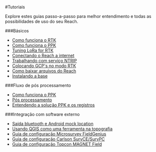 #Tutoriais

Explore estes guias passo-a-passo para melhor entendimento e todas as possibilidades de uso do seu Reach.

###Básicos

* [Como funciona o RTK](common/tutorials/rtk-introduction.md)
* [Como funciona o PPK](common/tutorials/ppk-introduction.md)
* [Tuning LoRa for RTK](common/tutorials/tuning-lora.md)
* [Conectando o Reach a internet](common/tutorials/connecting-to-the-internet.md)
* [Trabalhando com serviço NTRIP](common/tutorials/ntrip-workflow.md)
* [Colocando GCP's no modo RTK](common/tutorials/placing-gcps.md)
* [Como baixar arquivos do Reach](common/tutorials/downloading-files.md)
* [Instalando a base](common/tutorials/placing-the-base.md)

###Fluxo de pós processamento

* [Como funciona o PPK](common/tutorials/ppk-introduction.md)
* [Pós processamento](common/tutorials/gps-post-processing.md)
* [Entendendo a solução PPK e os registros](common/tutorials/analyzing-logs.md)

###Integração com software externo

* [Saída bluetooth e Android mock location](common/tutorials/mock-location.md)
* [Usando QGIS como uma ferramenta na topografia](common/tutorials/qgis-survey.md)
* [Guia de configuração Microsurvey FieldGenius](common/tutorials/fieldgenius.md)
* [Guia de configuração Carlson SurvCE/SurvPC](common/tutorials/survce.md)
* [Guia de configuração Topcon MAGNET Field](common/tutorials/magnetfield.md)
